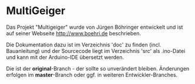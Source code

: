 # MultiGeiger
Das Projekt "Multigeiger" wurde von Jürgen Böhringer entwickelt und ist auf seiner Webseite http://www.boehri.de beschrieben.

Die Dokumentation dazu ist im Verzeichnis 'doc' zu finden (incl. Bauanleitung) und der Sourcecode liegt im Verzeichnis 'src' als .ino-Datei und kann mit der Arduino-IDE übersetzt werden.

Die ist der **original**-Branch - der sollte so unverändert bleiben. Änderungen erfolgen im **master**-Branch oder ggf. in weiteren Entwickler-Branches.
